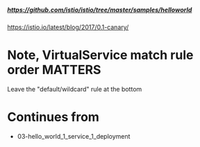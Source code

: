 ##### https://github.com/istio/istio/tree/master/samples/helloworld

https://istio.io/latest/blog/2017/0.1-canary/

# Note, VirtualService match rule order MATTERS

Leave the "default/wildcard" rule at the bottom

# Continues from

- 03-hello_world_1_service_1_deployment
